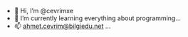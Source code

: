- 👋 Hi, I’m @cevrimxe
- 🌱 I’m currently learning everything about programming...
- 📫 ahmet.cevrim@bilgiedu.net  ...

<!---
cevrimxe/cevrimxe is a ✨ special ✨ repository because its `README.md` (this file) appears on your GitHub profile.
You can click the Preview link to take a look at your changes.
--->
